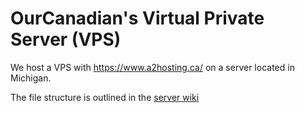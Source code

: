 # OurCanadian's Virtual Private Server (VPS)

We host a VPS with https://www.a2hosting.ca/ on a server located in Michigan.

The file structure is outlined in the [server wiki](https://github.com/ourcanadian/server/wiki)

